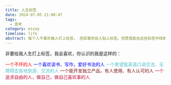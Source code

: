 ```yaml
---
title: 人生标签
date: 2024-07-05 21:00:47
tags: 
  - 思考
category: essay
timeline: life
abstract: 每个人不喜欢被人打上标签， 但却喜欢给人贴上标签。但愿我能在这些标签中找到自己。
---
```


非要给我人生打上标签，我会喜欢，你认识的我是这样的：

<span style="color:red">一个不坏的人<span>
<span style="color:blue">一个喜欢读书、写作，爱好书法的人<span>
<span style="color:#50C2C9">一个希望能英语口语交流、无障碍去各地旅游、交流的人<span>
<span style="color:rgb(127 29 29);">一个能开发独立产品，有人使用、有人认可的人<span>
<span style="color: rgb(190 18 60);">一个追求自由的人，做自己，做自己喜欢事的人<span>